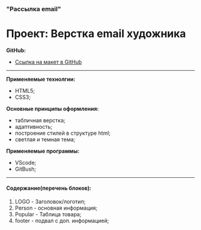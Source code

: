 ### "Рассылка email"
# Проект: Верстка email художника

**GitHub:**
* [Ссылка на макет в GitHub](https://talidoom.github.io/email-artist/index.html)
  
---
**Применяемые технолгии:**
- HTML5;
- CSS3;
  
**Основные принципы оформления:**
- табличная верстка;
- адаптивность;
- построение стилей в структуре html;
- светлая и темная тема;
  
**Применяемые программы:**
- VScode;
- GitBush;
  
---
#### **Содержание(перечень блоков):**
1. LOGO - Заголовок/логотип;
2. Person - основная информация;
3. Popular - Таблица товара;
4. footer - подвал с доп. информацией;
